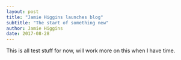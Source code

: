 ```yaml
---
layout: post
title: "Jamie Higgins launches blog"
subtitle: "The start of something new"
author: Jamie Higgins
date: 2017-08-28
---
```


This is all test stuff for now, will work more on this when I have time.